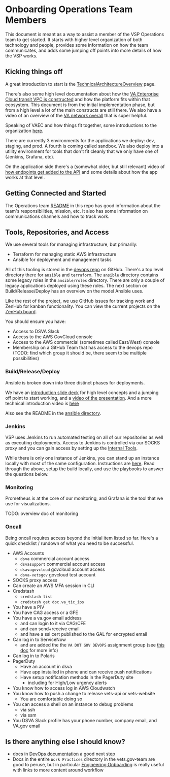 # Onboarding Operations Team Members

This document is meant as a way to assist a member of the VSP Operations team to get started. It starts with higher level organization of both technology and people, provides some information on how the team communicates, and adds some jumping off points into more details of how the VSP works.

## Kicking things off

A great introduction to start is the [TechnicalArchitectureOverview]() page.

There's also some high level documentation about how the [VA Enterprise Cloud transit VPC is constructed](https://github.com/department-of-veterans-affairs/devops/blob/master/docs/aws-dx-transit-spoke-architecture/architecture.md) and how the platform fits within that ecosystem. This document is from the initial implementation phase, but from a high level a lot of the main constructs are still there. We also have a video of an overview of the [VA network overall](https://dsva.slack.com/archives/C0S6H6BQU/p1569526014067200) that is super helpful.

Speaking of VAEC and how things fit together, some introductions to the organization [here](https://github.com/department-of-veterans-affairs/devops/blob/master/docs/VA-IT-Organization-and-Contacts.md).

There are currently 3 environments for the applications we deploy: dev, staging, and prod. A fourth is coming called sandbox. We also deploy into a utility environment for tools that don't fit cleanly that we only have one of (Jenkins, Grafana, etc).

On the application side there's a (somewhat older, but still relevant) video of [how endpoints get added to the API](https://www.youtube.com/watch?v=V_i8JLXk5rg&feature=youtu.be) and some details about how the app works at that level.

## Getting Connected and Started

The Operations team [README](https://github.com/department-of-veterans-affairs/va.gov-team/blob/master/teams/vsp/teams/operations/README.md) in this repo has good information about the team's responsibilities, mission, etc. It also has some information on communications channels and how to track work.

## Tools, Repositories, and Access

We use several tools for managing infrastructure, but primarily:

- Terraform for managing static AWS infrastructure
- Ansible for deployment and management tasks

All of this tooling is stored in the [devops repo](https://github.com/department-of-veterans-affairs/devops) on GitHub. There's a top level directory there for `ansible` and `terraform`. The `ansible` directory contains some legacy roles in the `ansible/roles` directory. There are only a couple of legacy applications deployed using these roles. The next section on Build/Release/Deploy has an overview on the model Ansible uses.

Like the rest of the project, we use GitHub issues for tracking work and ZenHub for kanban functionality. You can view the current projects on the [ZenHub board](https://app.zenhub.com/workspaces/vsp-5cedc9cce6e3335dc5a49fc4/board?labels=operations&repos=133843125).

You should ensure you have:

- Access to DSVA Slack
- Access to the AWS GovCloud console
- Access to the AWS commercial (sometimes called East/West) console
- Membership on a GitHub Team that has access to the devops repo (TODO: find which group it should be, there seem to be multiple possibilities)

### Build/Release/Deploy

Ansible is broken down into three distinct phases for deployments. 

We have an [introduction slide deck](https://docs.google.com/presentation/d/1LrnoFoa8-Y_ZiVXHCk65lVk0aq1QT6v4KiFvexnF7KI/edit#slide=id.p) for high level concepts and a jumping off point to start working, and a [video of the presentation](https://dsva.slack.com/archives/CJYRZK2HH/p1570562096120000). And a more technical introduction video is [here](https://drive.google.com/file/d/1XthRYrCBIVI6LMQzP4TfL0J2cOuOv2pL/view?ts=5d8feece)

Also see the README in the [ansible directory](https://github.com/department-of-veterans-affairs/devops/tree/master/ansible#buildreleasedeploy).

### Jenkins

VSP uses Jenkins to run automated testing on all of our repositories as well as executing deployments. Access to Jenkins is controlled via our SOCKS proxy and you can gain access by setting up the [Internal Tools](https://github.com/department-of-veterans-affairs/va.gov-team/blob/master/platform/engineering/internal-tools.md).

While there is only one instance of Jenkins, you can stand up an instance locally with most of the same configuration. Instructions are [here](https://github.com/department-of-veterans-affairs/devops/blob/master/docs/Testing%20Jenkins%20Changes.md#run-jenkins-in-vagrant). Read through the above, setup the build locally, and use the playbooks to answer the questions below.

### Monitoring

Prometheus is at the core of our monitoring, and Grafana is the tool that we use for visualizations.

TODO: overview doc of monitoring
 ### Oncall

Being oncall requires access beyond the initial item listed so far.  Here's a quick checklist / rundown of what you need to be successful.

* AWS Accounts
  * `dsva` commercial account access
  * `dsvasupport` commercial account access
  * `dsavagovcloud` govcloud account access
  * `dsva-vetsgov` govcloud test account
* SOCKS proxy access
* Can create an AWS MFA session in CLI 
* Credstash
  * `credstash list`
  * `credstash get doc.va_tic_ips`
* You have a PIV
* You have CAG access or a GFE
* You have a va.gov email address
  * and can login to it via CAG/CFE
  * and can send+receive email
  * and have a ssl cert published to the GAL for encrypted email
* Can log in to ServiceNow
  * and are added the the `VA DOT GOV DEVOPS` assignment group (see [this doc](https://github.com/department-of-veterans-affairs/devops/blob/master/docs/ESECC-lookup.md) for more info)
* Can log in to Polaris
* PagerDuty
  * Have an account in dsva
  * Have app installed in phone and can receive push notifications
  * Have setup notification methods in the PagerDuty site
    * including for High/Low urgency alerts
* You know how to access log in AWS Cloudwatch
* You know how to push a change to release vets-api or vets-website
  * You are comfortable doing so
* You can access a shell on an instance to debug problems
  * via ssh
  * via ssm
* You DSVA Slack profile has your phone number, company email, and VA.gov email 

## Is there anything else I should know?

- docs in [DevOps documentation](https://github.com/department-of-veterans-affairs/devops/tree/master/docs) a good next step
- Docs in the entire `Work Practices` directory in the vets.gov-team are good to peruse, but in particular [Engineering Onboarding](https://github.com/department-of-veterans-affairs/va.gov-team/blob/master/platform/engineering/backend/engineeringonboarding.md) is really useful with links to more content around workflow
